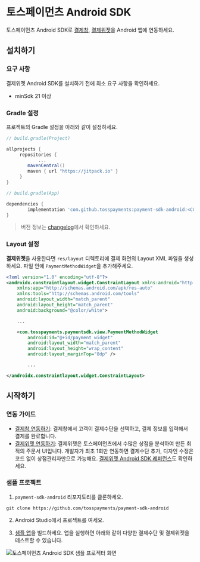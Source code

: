 # 토스페이먼츠 Android SDK

토스페이먼츠 Android SDK로 [결제창](https://docs.tosspayments.com/guides/payment/integration), [결제위젯](https://docs.tosspayments.com/guides/payment-widget/overview)을 Android 앱에 연동하세요.

## 설치하기

### 요구 사항

결제위젯 Android SDK를 설치하기 전에 최소 요구 사항을 확인하세요.

* minSdk 21 이상

### Gradle 설정

프로젝트의 Gradle 설정을 아래와 같이 설정하세요.

```gradle
// build.gradle(Project)

allprojects {
     repositories {
            ...
        mavenCentral()
        maven { url "https://jitpack.io" }
     }
}
```

```gradle
// build.gradle(App)

dependencies {
        implementation 'com.github.tosspayments:payment-sdk-android:<CURRENT_VERSION>'
}
```

> 버전 정보는 [changelog](CHANGELOG.md)에서 확인하세요.

### Layout 설정

**결제위젯**을 사용한다면 `res/layout` 디렉토리에 결제 화면의 Layout XML 파일을 생성하세요. 파일 안에 `PaymentMethodWidget`을 추가해주세요.

```xml
<?xml version="1.0" encoding="utf-8"?>
<androidx.constraintlayout.widget.ConstraintLayout xmlns:android="http://schemas.android.com/apk/res/android"
    xmlns:app="http://schemas.android.com/apk/res-auto"
    xmlns:tools="http://schemas.android.com/tools"
    android:layout_width="match_parent"
    android:layout_height="match_parent"
    android:background="@color/white">

    ...

    <com.tosspayments.paymentsdk.view.PaymentMethodWidget
        android:id="@+id/payment_widget"
        android:layout_width="match_parent"
        android:layout_height="wrap_content"
        android:layout_marginTop="8dp" />

        ...

</androidx.constraintlayout.widget.ConstraintLayout>

```

## 시작하기

### 연동 가이드

* [결제창 연동하기](https://docs.tosspayments.com/guides/payment/integration): 결제창에서 고객이 결제수단을 선택하고, 결제 정보를 입력해서 결제를 완료합니다. 
* [결제위젯 연동하기](https://docs.tosspayments.com/guides/payment-widget/integration): 결제위젯은 토스페이먼츠에서 수많은 상점을 분석하여 만든 최적의 주문서 UI입니다. 개발자가 최초 1회만 연동하면 결제수단 추가, 디자인 수정은 코드 없이 상점관리자만으로 가능해요. [결제위젯 Android SDK 레퍼런스](https://docs.tosspayments.com/reference/widget-android)도 확인하세요.

### 샘플 프로젝트

1. `payment-sdk-android` 리포지토리를 클론하세요.
```
git clone https://github.com/tosspayments/payment-sdk-android
```

2. Android Studio에서 프로젝트를 여세요.

3. [샘플 앱](https://github.com/tosspayments/payment-sdk-android/tree/main/app)을 빌드하세요. 앱을 실행하면 아래와 같이 다양한 결제수단 및 결제위젯을 테스트할 수 있습니다.

![토스페이먼츠 Android SDK 샘플 프로젝터 화면](https://static.tosspayments.com/docs/github/android-sample.png)
